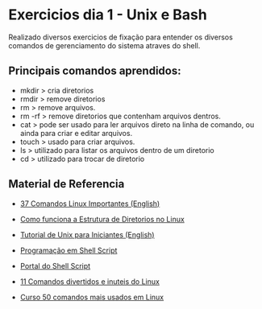 # Exercicios dia 1 - Unix e Bash

Realizado diversos exercicios de fixação para entender os diversos comandos de gerenciamento do sistema atraves do shell.

## Principais comandos aprendidos:

*  mkdir > cria diretorios
* rmdir > remove diretorios
* rm > remove arquivos.
* rm -rf > remove diretorios que contenham arquivos dentros.
* cat > pode ser usado para ler arquivos direto na linha de comando, ou ainda para criar e editar arquivos.
* touch > usado para criar arquivos.
* ls > utilizado para listar os arquivos dentro de um diretorio
* cd > utilizado para trocar de diretorio


## Material de Referencia

* [37 Comandos Linux Importantes (English)](https://www.notion.so/Lista-de-Comandos-CMD-Linux-PowerShell-770d30d1bfca4d85a26769284032a795#ea065261c5cd4879b674845afb148d8a)

* [Como funciona a Estrutura de Diretorios no Linux](https://www.notion.so/Lista-de-Comandos-CMD-Linux-PowerShell-770d30d1bfca4d85a26769284032a795#40d5f55b16d249b9bea4a7f4f6912a31)

* [Tutorial de Unix para Iniciantes (English)](http://www.ee.surrey.ac.uk/Teaching/Unix/index.html)

* [Programação em Shell Script](http://www.devin.com.br/shell_script/)

* [Portal do Shell Script](https://aurelio.net/shell/)
* [11 Comandos divertidos e inuteis do Linux](https://canaltech.com.br/linux/11-comandos-divertidos-e-inuteis-para-usar-no-linux/)
* [Curso 50 comandos mais usados em Linux](https://www.freecodecamp.org/news/learn-the-50-most-used-linux-terminal-commands/)
